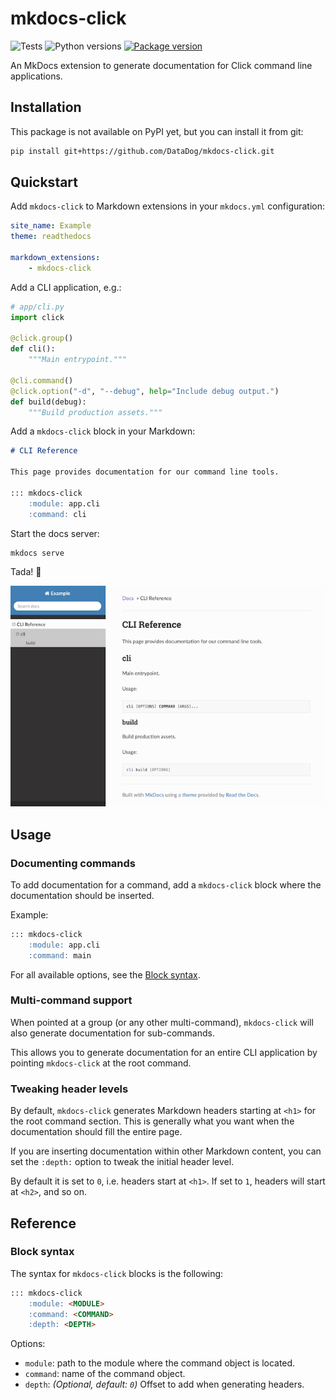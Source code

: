 # mkdocs-click

![Tests](https://github.com/DataDog/mkdocs-click/workflows/Tests/badge.svg?branch=master)
![Python versions](https://img.shields.io/pypi/pyversions/mkdocs-click.svg)
[![Package version](https://badge.fury.io/py/mkdocs-click.svg)](https://pypi.org/project/mkdocs-click)

An MkDocs extension to generate documentation for Click command line applications.

## Installation

This package is not available on PyPI yet, but you can install it from git:

```bash
pip install git+https://github.com/DataDog/mkdocs-click.git
```

## Quickstart

Add `mkdocs-click` to Markdown extensions in your `mkdocs.yml` configuration:

```yaml
site_name: Example
theme: readthedocs

markdown_extensions:
    - mkdocs-click
```

Add a CLI application, e.g.:

```python
# app/cli.py
import click

@click.group()
def cli():
    """Main entrypoint."""

@cli.command()
@click.option("-d", "--debug", help="Include debug output.")
def build(debug):
    """Build production assets."""
```

Add a `mkdocs-click` block in your Markdown:

```markdown
# CLI Reference

This page provides documentation for our command line tools.

::: mkdocs-click
    :module: app.cli
    :command: cli
```

Start the docs server:

```bash
mkdocs serve
```

Tada! 💫

![](https://raw.githubusercontent.com/DataDog/mkdocs-click/master/docs/example.png)

## Usage

### Documenting commands

To add documentation for a command, add a `mkdocs-click` block where the documentation should be inserted.

Example:

```markdown
::: mkdocs-click
    :module: app.cli
    :command: main
```

For all available options, see the [Block syntax](#block-syntax).

### Multi-command support

When pointed at a group (or any other multi-command), `mkdocs-click` will also generate documentation for sub-commands.

This allows you to generate documentation for an entire CLI application by pointing `mkdocs-click` at the root command.

### Tweaking header levels

By default, `mkdocs-click` generates Markdown headers starting at `<h1>` for the root command section. This is generally what you want when the documentation should fill the entire page.

If you are inserting documentation within other Markdown content, you can set the `:depth:` option to tweak the initial header level.

By default it is set to `0`, i.e. headers start at `<h1>`. If set to `1`, headers will start at `<h2>`, and so on.

## Reference

### Block syntax

The syntax for `mkdocs-click` blocks is the following:

```markdown
::: mkdocs-click
    :module: <MODULE>
    :command: <COMMAND>
    :depth: <DEPTH>
```

Options:

- `module`: path to the module where the command object is located.
- `command`: name of the command object.
- `depth`: _(Optional, default: `0`)_ Offset to add when generating headers.
